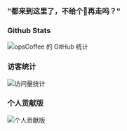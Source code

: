 ### "都来到这里了，不给个🌟再走吗？"

### Github Stats

![opsCoffee 的 GitHub 统计](https://github-readme-stats.vercel.app/api?username=opsCoffee&show_icons=true&theme=tokyonight)

### 访客统计

![访问量统计](https://profile-counter.glitch.me/opsCoffee/count.svg)

### 个人贡献版

![个人贡献版](https://ghchart.rshah.org/opsCoffee)
